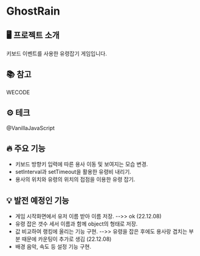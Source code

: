 # GhostRain

## 🖥️ 프로젝트 소개
키보드 이벤트를 사용한 유령잡기 게임입니다.

## 📚 참고
WECODE <GhostRain>

## ⚙️ 테크
@VanillaJavaScript

## 🔥 주요 기능
- 키보드 방향키 입력에 따른 용사 이동 및 보여지는 모습 변경.
- setInterval과 setTimeout을 활용한 유령비 내리기.
- 용사의 위치와 유령의 위치의 접점을 이용한 유령 잡기.

## 💡 발전 예정인 기능
- 게임 시작화면에서 유저 이름 받아 이름 저장. -->> ok (22.12.08)
- 유령 잡은 갯수 세서 이름과 함께 object의 형태로 저장.
- 값 비교하여 랭킹에 올리는 기능 구현. -->> 유령을 잡은 후에도 용사랑 겹치는 부분 때문에 카운팅이 추가로 생김 (22.12.08)
- 배경 음악, 속도 등 설정 기능 구현.
